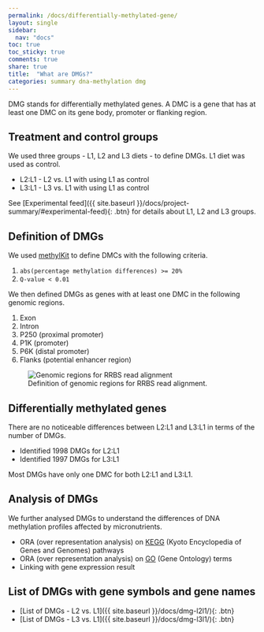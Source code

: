 ```yaml
---
permalink: /docs/differentially-methylated-gene/
layout: single
sidebar:
  nav: "docs"
toc: true
toc_sticky: true
comments: true
share: true  
title:  "What are DMGs?"
categories: summary dna-methylation dmg
---
```

DMG stands for differentially methylated genes. A DMC is a gene that has at least one DMC on its gene body, promoter or flanking region.

## Treatment and control groups
We used three groups - L1, L2 and L3 diets - to define DMGs. L1 diet was used as control.

- L2:L1 - L2 vs. L1 with using L1 as control
- L3:L1 - L3 vs. L1 with using L1 as control

See [Experimental feed]({{ site.baseurl }}/docs/project-summary/#experimental-feed){: .btn} for details about L1, L2 and L3 groups.

## Definition of DMGs
We used [methylKit](https://bioconductor.org/packages/methylKit/) to define DMCs with the following criteria.

1. `abs(percentage methylation differences) >= 20%`
2. `Q-value < 0.01`

We then defined DMGs as genes with at least one DMC in the following genomic regions.

1. Exon
2. Intron
3. P250 (proximal promoter)
4. P1K (promoter)
5. P6K (distal promoter)
6. Flanks (potential enhancer region)

<figure>
  <img src="{{ site.baseurl }}/assets/images/genomic_regions.svg" alt="Genomic regions for RRBS read alignment" >
  <figcaption>Definition of genomic regions for RRBS read alignment.</figcaption>
</figure>

## Differentially methylated genes
There are no noticeable differences between L2:L1 and L3:L1 in terms of the number of DMGs.
- Identified 1998 DMGs for L2:L1
- Identified 1997 DMGs for L3:L1

Most DMGs have only one DMC for both L2:L1 and L3:L1.

## Analysis of DMGs
We further analysed DMGs to understand the differences of DNA methylation profiles affected by micronutrients.
- ORA (over representation analysis) on [KEGG](https://www.genome.jp/kegg/) (Kyoto Encyclopedia of Genes and Genomes) pathways
- ORA (over representation analysis) on [GO](http://geneontology.org/) (Gene Ontology) terms
- Linking with gene expression result

## List of DMGs with gene symbols and gene names
- [List of DMGs - L2 vs. L1]({{ site.baseurl }}/docs/dmg-l2l1/){: .btn}
- [List of DMGs - L3 vs. L1]({{ site.baseurl }}/docs/dmg-l3l1/){: .btn}
